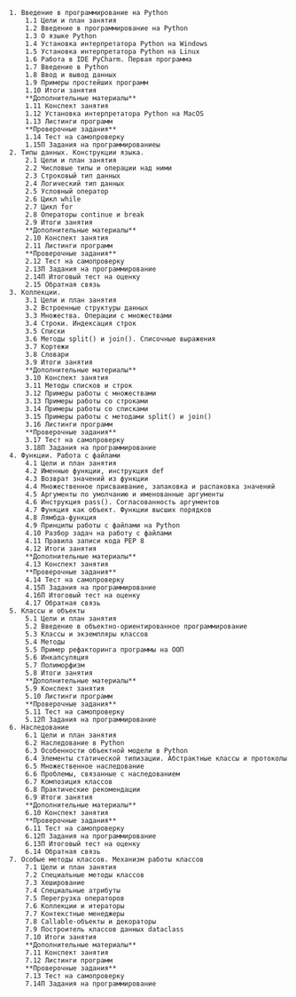     1. Введение в программирование на Python
        1.1 Цели и план занятия
        1.2 Введение в программирование на Python
        1.3 О языке Python
        1.4 Установка интерпретатора Python на Windows
        1.5 Установка интерпретатора Python на Linux
        1.6 Работа в IDE PyCharm. Первая программа
        1.7 Введение в Python
        1.8 Ввод и вывод данных
        1.9 Примеры простейших программ
        1.10 Итоги занятия
        **Дополнительные материалы**
        1.11 Конспект занятия
        1.12 Установка интерпретатора Python на MacOS
        1.13 Листинги программ
        **Проверочные задания**
        1.14 Тест на самопроверку
        1.15П Задания на программированиеы
    2. Типы данных. Конструкции языка.
        2.1 Цели и план занятия
        2.2 Числовые типы и операции над ними
        2.3 Строковый тип данных
        2.4 Логический тип данных
        2.5 Условный оператор
        2.6 Цикл while
        2.7 Цикл for
        2.8 Операторы continue и break
        2.9 Итоги занятия
        **Дополнительные материалы**
        2.10 Конспект занятия
        2.11 Листинги программ
        **Проверочные задания**
        2.12 Тест на самопроверку
        2.13П Задания на программирование
        2.14П Итоговый тест на оценку
        2.15 Обратная связь
    3. Коллекции.
        3.1 Цели и план занятия
        3.2 Встроенные структуры данных
        3.3 Множества. Операции с множествами
        3.4 Строки. Индексация строк
        3.5 Списки
        3.6 Методы split() и join(). Списочные выражения
        3.7 Кортежи
        3.8 Словари
        3.9 Итоги занятия
        **Дополнительные материалы**
        3.10 Конспект занятия
        3.11 Методы списков и строк
        3.12 Примеры работы с множествами
        3.13 Примеры работы со строками
        3.14 Примеры работы со списками
        3.15 Примеры работы с методами split() и join()
        3.16 Листинги программ
        **Проверочные задания**
        3.17 Тест на самопроверку
        3.18П Задания на программирование
    4. Функции. Работа с файлами
        4.1 Цели и план занятия
        4.2 Именные функции, инструкция def
        4.3 Возврат значений из функции
        4.4 Множественное присваивание, запаковка и распаковка значений
        4.5 Аргументы по умолчанию и именованные аргументы
        4.6 Инструкция pass(). Согласованность аргументов
        4.7 Функция как объект. Функции высших порядков
        4.8 Лямбда-функция
        4.9 Принципы работы с файлами на Python
        4.10 Разбор задач на работу с файлами
        4.11 Правила записи кода PEP 8
        4.12 Итоги занятия
        **Дополнительные материалы**
        4.13 Конспект занятия
        **Проверочные задания**
        4.14 Тест на самопроверку
        4.15П Задания на программирование
        4.16П Итоговый тест на оценку
        4.17 Обратная связь
    5. Классы и объекты
        5.1 Цели и план занятия
        5.2 Введение в объектно-ориентированное программирование
        5.3 Классы и экземпляры классов
        5.4 Методы
        5.5 Пример рефакторинга программы на ООП
        5.6 Инкапсуляция
        5.7 Полиморфизм
        5.8 Итоги занятия
        **Дополнительные материалы**
        5.9 Конспект занятия
        5.10 Листинги программ
        **Проверочные задания**
        5.11 Тест на самопроверку
        5.12П Задания на программирование
    6. Наследование
        6.1 Цели и план занятия
        6.2 Наследование в Python
        6.3 Особенности объектной модели в Python
        6.4 Элементы статической типизации. Абстрактные классы и протоколы
        6.5 Множественное наследование
        6.6 Проблемы, связанные с наследованием
        6.7 Композиция классов
        6.8 Практические рекомендации
        6.9 Итоги занятия
        **Дополнительные материалы**
        6.10 Конспект занятия
        **Проверочные задания**
        6.11 Тест на самопроверку
        6.12П Задания на программирование
        6.13П Итоговый тест на оценку
        6.14 Обратная связь
    7. Особые методы классов. Механизм работы классов
        7.1 Цели и план занятия
        7.2 Специальные методы классов
        7.3 Хеширование
        7.4 Специальные атрибуты
        7.5 Перегрузка операторов
        7.6 Коллекции и итераторы
        7.7 Контекстные менеджеры
        7.8 Callable-объекты и декораторы
        7.9 Построитель классов данных dataclass
        7.10 Итоги занятия
        **Дополнительные материалы**
        7.11 Конспект занятия
        7.12 Листинги программ
        **Проверочные задания**
        7.13 Тест на самопроверку
        7.14П Задания на программирование